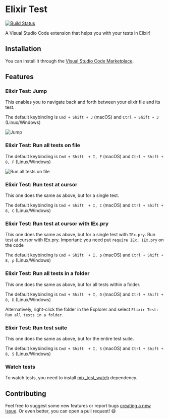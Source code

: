 # Elixir Test
[![Build Status](https://travis-ci.org/samuelpordeus/vscode-elixir-test.svg?branch=master)](https://travis-ci.org/samuelpordeus/vscode-elixir-test)

A Visual Studio Code extension that helps you with your tests in Elixir!

## Installation

You can install it through the [Visual Studio Code Marketplace](https://marketplace.visualstudio.com/items?itemName=samuel-pordeus.elixir-test).

## Features

### Elixir Test: Jump

This enables you to navigate back and forth between your elixir file and its test.

The default keybinding is `Cmd + Shift + J` (macOS) and `Ctrl + Shift + J` (Linux/Windows)

![Jump](https://media.giphy.com/media/JOFKl3KctzbrXYReLj/giphy.gif)

### Elixir Test: Run all tests on file

The default keybinding is `Cmd + Shift  + I, F` (macOS) and `Ctrl + Shift + 8, F` (Linux/Windows)

![Run all tests on file](https://media.giphy.com/media/lr81HlKkF60BoMnlvU/giphy.gif)

### Elixir Test: Run test at cursor

This one does the same as above, but for a single test.

The default keybinding is `Cmd + Shift  + I, C` (macOS) and `Ctrl + Shift + 8, C` (Linux/Windows)

### Elixir Test: Run test at cursor with IEx.pry

This one does the same as above, but for a single test with `IEx.pry`. Run test at cursor with IEx.pry. Important: you need put `require IEx; IEx.pry` on the code

The default keybinding is `Cmd + Shift  + I, p` (macOS) and `Ctrl + Shift + 8, p` (Linux/Windows)

### Elixir Test: Run all tests in a folder

This one does the same as above, but for all tests within a folder.

The default keybinding is `Cmd + Shift  + I, D` (macOS) and `Ctrl + Shift + 8, D` (Linux/Windows)

Alternatively, right-click the folder in the Explorer and select `Elixir Test: Run all tests in a folder`.

### Elixir Test: Run test suite

This one does the same as above, but for the entire test suite.

The default keybinding is `Cmd + Shift  + I, S` (macOS) and `Ctrl + Shift + 8, S` (Linux/Windows)

### Watch tests

To watch tests, you need to install [mix_test_watch](https://hex.pm/packages/mix_test_watch) dependency.

## Contributing

Feel free to suggest some new features or report bugs [creating a new issue](https://github.com/samuelpordeus/vscode-elixir-test/issues/new).
Or even better, you can open a pull request! :smile:
